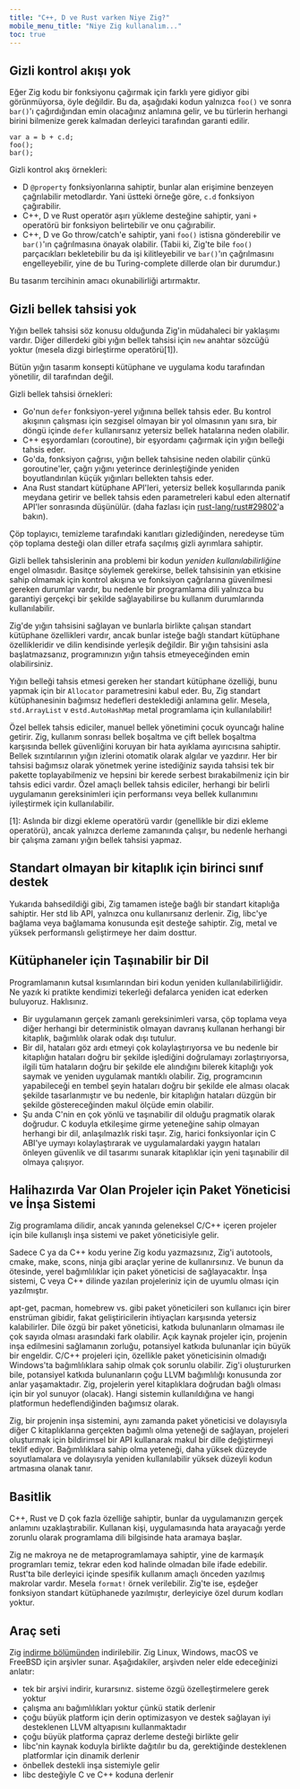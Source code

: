 ```yaml
---
title: "C++, D ve Rust varken Niye Zig?"
mobile_menu_title: "Niye Zig kullanalım..."
toc: true
---
```



## Gizli kontrol akışı yok

Eğer Zig kodu bir fonksiyonu çağırmak için farklı yere gidiyor gibi görünmüyorsa, öyle değildir. Bu da, aşağıdaki kodun yalnızca `foo()` ve sonra `bar()`'ı çağırdığından emin olacağınız anlamına gelir, ve bu türlerin herhangi birini bilmenize gerek kalmadan derleyici tarafından garanti edilir.

```zig
var a = b + c.d;
foo();
bar();
```

Gizli kontrol akış örnekleri:

* D `@property` fonksiyonlarına sahiptir, bunlar alan erişimine benzeyen çağrılabilir metodlardır. Yani üstteki örneğe göre, `c.d` fonksiyon çağırabilir.
* C++, D ve Rust operatör aşırı yükleme desteğine sahiptir, yani `+` operatörü bir fonksiyon belirtebilir ve onu çağırabilir.
* C++, D ve Go throw/catch'e sahiptir, yani `foo()` istisna gönderebilir ve `bar()`'ın çağrılmasına önayak olabilir. (Tabii ki, Zig'te bile `foo()` parçacıkları bekletebilir bu da işi kilitleyebilir ve `bar()`'ın çağrılmasını engelleyebilir, yine de bu Turing-complete dillerde olan bir durumdur.)

Bu tasarım tercihinin amacı okunabilirliği artırmaktır.

## Gizli bellek tahsisi yok

Yığın bellek tahsisi söz konusu olduğunda Zig'in müdahaleci bir yaklaşımı vardır. Diğer dillerdeki gibi yığın bellek tahsisi için `new` anahtar sözcüğü yoktur
(mesela dizgi birleştirme operatörü[1]).

Bütün yığın tasarım konsepti kütüphane ve uygulama kodu tarafından yönetilir, dil tarafından değil.

Gizli bellek tahsisi örnekleri:

* Go'nun `defer` fonksiyon-yerel yığınına bellek tahsis eder. 
  Bu kontrol akışının çalışması için sezgisel olmayan bir yol olmasının yanı sıra, 
  bir döngü içinde `defer` kullanırsanız yetersiz bellek hatalarına neden olabilir.
* C++ eşyordamları (coroutine), bir eşyordamı çağırmak için yığın belleği tahsis eder.
* Go'da, fonksiyon çağrısı, yığın bellek tahsisine neden olabilir çünkü goroutine'ler, çağrı yığını yeterince derinleştiğinde yeniden boyutlandırılan küçük yığınları bellekten tahsis eder. 
* Ana Rust standart kütüphane API'leri, yetersiz bellek koşullarında panik meydana getirir
 ve bellek tahsis eden parametreleri kabul eden alternatif API'ler sonrasında düşünülür. 
 (daha fazlası için [rust-lang/rust#29802](https://github.com/rust-lang/rust/issues/29802)'a bakın).

Çöp toplayıcı, temizleme tarafındaki kanıtları gizlediğinden, neredeyse tüm çöp toplama desteği olan diller 
etrafa saçılmış gizli ayrımlara sahiptir.

Gizli bellek tahsislerinin ana problemi bir kodun *yeniden kullanılabilirliğine* engel olmasıdır.
Basitçe söylemek gerekirse, bellek tahsisinin yan etkisine sahip olmamak için kontrol akışına ve 
fonksiyon çağrılarına güvenilmesi gereken durumlar vardır, bu nedenle bir programlama dili yalnızca bu garantiyi 
gerçekçi bir şekilde sağlayabilirse bu kullanım durumlarında kullanılabilir.

Zig'de yığın tahsisini sağlayan ve bunlarla birlikte çalışan standart kütüphane özellikleri vardır, 
ancak bunlar isteğe bağlı standart kütüphane özellikleridir ve dilin kendisinde yerleşik değildir. 
Bir yığın tahsisini asla başlatmazsanız, programınızın yığın tahsis etmeyeceğinden emin olabilirsiniz.

Yığın belleği tahsis etmesi gereken her standart kütüphane özelliği, bunu yapmak için bir `Allocator` parametresini kabul eder. 
Bu, Zig standart kütüphanesinin bağımsız hedefleri desteklediği anlamına gelir. Mesela, `std.ArrayList` v e`std.AutoHashMap` metal programlama için kullanılabilir!

Özel bellek tahsis ediciler, manuel bellek yönetimini çocuk oyuncağı haline getirir. 
Zig, kullanım sonrası bellek boşaltma ve çift bellek boşaltma karşısında bellek güvenliğini koruyan bir hata 
ayıklama ayırıcısına sahiptir. Bellek sızıntılarının yığın izlerini otomatik olarak algılar ve yazdırır. 
Her bir tahsisi bağımsız olarak yönetmek yerine istediğiniz sayıda tahsisi tek bir pakette toplayabilmeniz ve 
hepsini bir kerede serbest bırakabilmeniz için bir tahsis edici vardır. Özel amaçlı bellek tahsis ediciler, 
herhangi bir belirli uygulamanın gereksinimleri için performansı veya bellek kullanımını iyileştirmek için kullanılabilir.

[1]: Aslında bir dizgi ekleme operatörü vardır (genellikle bir dizi ekleme operatörü), ancak yalnızca derleme zamanında çalışır, bu nedenle herhangi bir çalışma zamanı yığın bellek tahsisi yapmaz.

## Standart olmayan bir kitaplık için birinci sınıf destek

Yukarıda bahsedildiği gibi, Zig tamamen isteğe bağlı bir standart kitaplığa sahiptir. 
Her std lib API, yalnızca onu kullanırsanız derlenir.
Zig, libc'ye bağlama veya bağlamama konusunda eşit desteğe sahiptir. Zig, metal ve yüksek performanslı geliştirmeye her daim dosttur.

## Kütüphaneler için Taşınabilir bir Dil

Programlamanın kutsal kısımlarından biri kodun yeniden kullanılabilirliğidir. Ne yazık ki pratikte kendimizi tekerleği defalarca yeniden icat ederken buluyoruz. Haklısınız.

 * Bir uygulamanın gerçek zamanlı gereksinimleri varsa, çöp toplama veya diğer herhangi bir deterministik olmayan davranış kullanan herhangi bir kitaplık, bağımlılık olarak odak dışı tutulur.
 * Bir dil, hataları göz ardı etmeyi çok kolaylaştırıyorsa ve bu nedenle bir kitaplığın hataları doğru bir şekilde işlediğini doğrulamayı zorlaştırıyorsa, ilgili tüm hataların doğru bir şekilde ele alındığını bilerek kitaplığı yok saymak ve yeniden uygulamak mantıklı olabilir. Zig, programcının yapabileceği en tembel şeyin hataları doğru bir şekilde ele alması olacak şekilde tasarlanmıştır ve bu nedenle, bir kitaplığın hataları düzgün bir şekilde göstereceğinden makul ölçüde emin olabilir.
 * Şu anda C'nin en çok yönlü ve taşınabilir dil olduğu pragmatik olarak doğrudur. C koduyla etkileşime girme yeteneğine sahip olmayan herhangi bir dil, anlaşılmazlık riski taşır. Zig, harici fonksiyonlar için C ABI'ye uymayı kolaylaştırarak ve uygulamalardaki yaygın hataları önleyen güvenlik ve dil tasarımı sunarak kitaplıklar için yeni taşınabilir dil olmaya çalışıyor.

## Halihazırda Var Olan Projeler için Paket Yöneticisi ve İnşa Sistemi

Zig programlama dilidir, ancak yanında geleneksel C/C++ içeren projeler için bile kullanışlı inşa sistemi ve paket yöneticisiyle gelir. 

Sadece C ya da C++ kodu yerine Zig kodu yazmazsınız, Zig'i autotools, cmake, make, scons, ninja gibi araçlar yerine de kullanırsınız. Ve bunun da ötesinde, yerel bağımlılıklar için paket yöneticisi de sağlayacaktır. İnşa sistemi, C veya C++ dilinde yazılan projeleriniz için de uyumlu olması için yazılmıştır.

apt-get, pacman, homebrew vs. gibi paket yöneticileri son kullanıcı için birer enstrüman gibidir, fakat geliştiricilerin ihtiyaçları karşısında yetersiz kalabilirler. Dile özgü bir paket yöneticisi, katkıda bulunanların olmaması ile çok sayıda olması arasındaki fark olabilir. Açık kaynak projeler için, projenin inşa edilmesini sağlamanın zorluğu, potansiyel katkıda bulunanlar için büyük bir engeldir. C/C++ projeleri için, özellikle paket yöneticisinin olmadığı Windows'ta bağımlılıklara sahip olmak çok sorunlu olabilir. Zig'i oluştururken bile, potansiyel katkıda bulunanların çoğu LLVM bağımlılığı konusunda zor anlar yaşamaktadır. Zig, projelerin yerel kitaplıklara doğrudan bağlı olması için bir yol sunuyor (olacak). Hangi sistemin kullanıldığına ve hangi platformun hedeflendiğinden bağımsız olarak.

Zig, bir projenin inşa sistemini, aynı zamanda paket yöneticisi ve dolayısıyla diğer C kitaplıklarına gerçekten bağımlı olma yeteneği de sağlayan, projeleri oluşturmak için bildirimsel bir API kullanarak makul bir dille değiştirmeyi teklif ediyor. Bağımlılıklara sahip olma yeteneği, daha yüksek düzeyde soyutlamalara ve dolayısıyla yeniden kullanılabilir yüksek düzeyli kodun artmasına olanak tanır.

## Basitlik

C++, Rust ve D çok fazla özelliğe sahiptir, bunlar da uygulamanızın gerçek anlamını uzaklaştırabilir. Kullanan kişi, uygulamasında hata arayacağı yerde zorunlu olarak programlama dili bilgisinde hata aramaya başlar.

Zig ne makroya ne de metaprogramlamaya sahiptir, yine de karmaşık programları temiz, tekrar eden kod halinde olmadan bile ifade edebilir. Rust'ta bile derleyici içinde spesifik kullanım amaçlı önceden yazılmış makrolar vardır. Mesela `format!` örnek verilebilir. Zig'te ise, eşdeğer fonksiyon standart kütüphanede yazılmıştır, derleyiciye özel durum kodları yoktur.

## Araç seti

Zig [indirme bölümünden](/download/) indirilebilir. Zig Linux, Windows, macOS ve FreeBSD için arşivler sunar. Aşağıdakiler, arşivden neler elde edeceğinizi anlatır:

* tek bir arşivi indirir, kurarsınız. sisteme özgü özelleştirmelere gerek yoktur
* çalışma anı bağımlılıkları yoktur çünkü statik derlenir
* çoğu büyük platform için derin optimizasyon ve destek sağlayan iyi desteklenen LLVM altyapısını kullanmaktadır 
* çoğu büyük platforma çapraz derleme desteği birlikte gelir
* libc'nin kaynak koduyla birlikte dağıtılır bu da, gerektiğinde desteklenen platformlar için dinamik derlenir
* önbellek destekli inşa sistemiyle gelir
* libc desteğiyle C ve C++ koduna derlenir 
